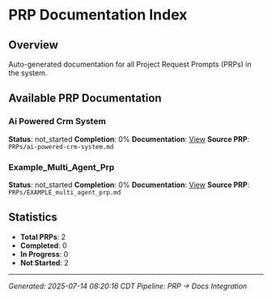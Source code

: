 # PRP Documentation Index

## Overview
Auto-generated documentation for all Project Request Prompts (PRPs) in the system.

## Available PRP Documentation

### Ai Powered Crm System
**Status**: not_started
**Completion**: 0%
**Documentation**: [View](ai-powered-crm-system.md)
**Source PRP**: `PRPs/ai-powered-crm-system.md`

### Example_Multi_Agent_Prp
**Status**: not_started
**Completion**: 0%
**Documentation**: [View](EXAMPLE_multi_agent_prp.md)
**Source PRP**: `PRPs/EXAMPLE_multi_agent_prp.md`


## Statistics
- **Total PRPs**: 2
- **Completed**: 0
- **In Progress**: 0
- **Not Started**: 2

---
*Generated: 2025-07-14 08:20:16 CDT*
*Pipeline: PRP → Docs Integration*
